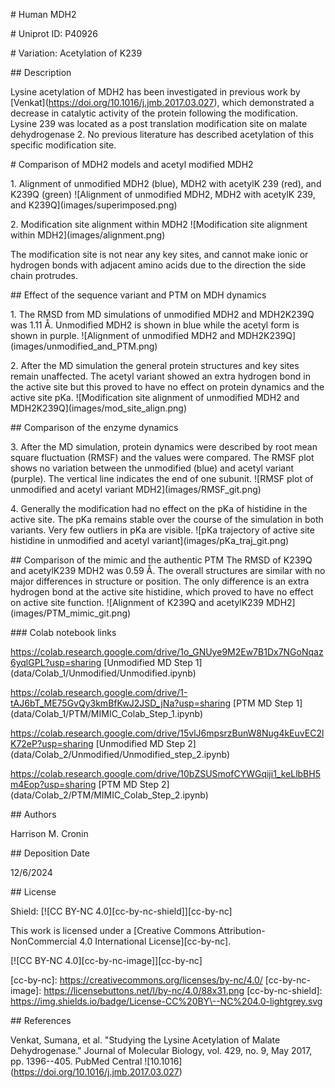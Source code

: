 \# Human MDH2

\# Uniprot ID: P40926

\# Variation: Acetylation of K239

\## Description

Lysine acetylation of MDH2 has been investigated in previous work by
\[Venkat\](https://doi.org/10.1016/j.jmb.2017.03.027), which
demonstrated a decrease in catalytic activity of the protein following
the modification. Lysine 239 was located as a post translation
modification site on malate dehydrogenase 2. No previous literature has
described acetylation of this specific modification site.

\# Comparison of MDH2 models and acetyl modified MDH2

1\. Alignment of unmodified MDH2 (blue), MDH2 with acetylK 239 (red),
and K239Q (green) !\[Alignment of unmodified MDH2, MDH2 with acetylK
239, and K239Q\](images/superimposed.png)

2\. Modification site alignment within MDH2 !\[Modification site
alignment within MDH2\](images/alignment.png)

The modification site is not near any key sites, and cannot make ionic
or hydrogen bonds with adjacent amino acids due to the direction the
side chain protrudes.

\## Effect of the sequence variant and PTM on MDH dynamics

1\. The RMSD from MD simulations of unmodified MDH2 and MDH2K239Q was
1.11 Å. Unmodified MDH2 is shown in blue while the acetyl form is shown
in purple. !\[Alignment of unmodified MDH2 and
MDH2K239Q\](images/unmodified_and_PTM.png)

2\. After the MD simulation the general protein structures and key sites
remain unaffected. The acetyl variant showed an extra hydrogen bond in
the active site but this proved to have no effect on protein dynamics
and the active site pKa. !\[Modification site alignment of unmodified
MDH2 and MDH2K239Q\](images/mod_site_align.png)

\## Comparison of the enzyme dynamics

3\. After the MD simulation, protein dynamics were described by root
mean square fluctuation (RMSF) and the values were compared. The RMSF
plot shows no variation between the unmodified (blue) and acetyl variant
(purple). The vertical line indicates the end of one subunit. !\[RMSF
plot of unmodified and acetyl variant MDH2\](images/RMSF_git.png)

4\. Generally the modification had no effect on the pKa of histidine in
the active site. The pKa remains stable over the course of the
simulation in both variants. Very few outliers in pKa are visible.
!\[pKa trajectory of active site histidine in unmodified and acetyl
variant\](images/pKa_traj_git.png)

\## Comparison of the mimic and the authentic PTM The RMSD of K239Q and
acetylK239 MDH2 was 0.59 Å. The overall structures are similar with no
major differences in structure or position. The only difference is an
extra hydrogen bond at the active site histidine, which proved to have
no effect on active site function. !\[Alignment of K239Q and acetylK239
MDH2\](images/PTM_mimic_git.png)

\### Colab notebook links

https://colab.research.google.com/drive/1o_GNUye9M2Ew7B1Dx7NGoNqaz6yqlGPL?usp=sharing
\[Unmodified MD Step 1\](data/Colab_1/Unmodified/Unmodified.ipynb)

https://colab.research.google.com/drive/1-tAJ6bT_ME75GvQy3kmBfKwJ2JSD_jNa?usp=sharing
\[PTM MD Step 1\](data/Colab_1/PTM/MIMIC_Colab_Step_1.ipynb)

https://colab.research.google.com/drive/15vlJ6mpsrzBunW8Nug4kEuvEC2lK72eP?usp=sharing
\[Unmodified MD Step
2\](data/Colab_2/Unmodified/Unmodified_step_2.ipynb)

https://colab.research.google.com/drive/10bZSUSmofCYWGqiji1_keLlbBH5m4Eop?usp=sharing
\[PTM MD Step 2\](data/Colab_2/PTM/MIMIC_Colab_Step_2.ipynb)

\## Authors

Harrison M. Cronin

\## Deposition Date

12/6/2024

\## License

Shield: \[!\[CC BY-NC 4.0\]\[cc-by-nc-shield\]\]\[cc-by-nc\]

This work is licensed under a \[Creative Commons
Attribution-NonCommercial 4.0 International License\]\[cc-by-nc\].

\[!\[CC BY-NC 4.0\]\[cc-by-nc-image\]\]\[cc-by-nc\]

\[cc-by-nc\]: https://creativecommons.org/licenses/by-nc/4.0/
\[cc-by-nc-image\]: https://licensebuttons.net/l/by-nc/4.0/88x31.png
\[cc-by-nc-shield\]:
https://img.shields.io/badge/License-CC%20BY\--NC%204.0-lightgrey.svg

\## References

Venkat, Sumana, et al. "Studying the Lysine Acetylation of Malate
Dehydrogenase." Journal of Molecular Biology, vol. 429, no. 9, May 2017,
pp. 1396--405. PubMed Central
!\[10.1016\](https://doi.org/10.1016/j.jmb.2017.03.027)
